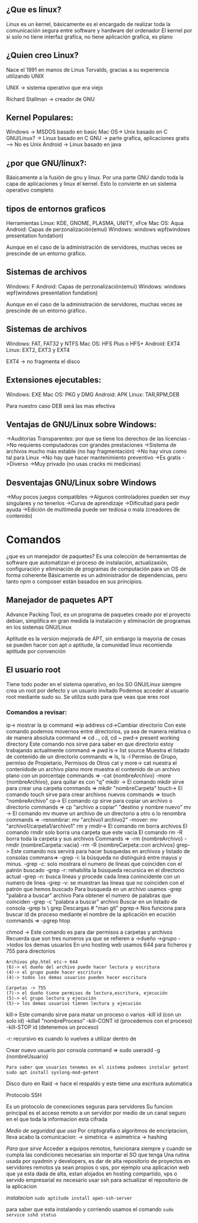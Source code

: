 ## ¿Que es linux?
Linux es un kernel, básicamente es el encargado de realizar toda la comunicación segura entre software y hardware del ordenador
El kernel por si solo no tiene interfaz grafica, no tiene aplicación grafica, es plano

## ¿Quien creo Linux?
Nace el 1991 en manos de Linus Torvalds, gracias a su experiencia utilizando UNIX

UNIX -> sistema operativo que era viejo 

Richard Stallman -> creador de GNU

## Kernel Populares:
Windows -> MSDOS basado en basic
Mac OS-> Unix basado en C
GNU/Linux? -> Linux basado en C
GNU -> parte grafica, aplicaciones gratis  --> No es Unix
Android -> Linux basado en java

## ¿por que GNU/linux?:
Básicamente a la fusión de gnu y linux. Por una parte GNU dando toda la capa de aplicaciones y linux el kernel. Esto lo convierte en un sistema operativo completo

## tipos de entornos graficos
Herramientas
Linux: KDE, GNOME, PLASMA, UNITY, xFce
Mac OS: Aqua
Android: Capas de perzonalización(emui)
Windows: windows wpf(windows presentation fundation)

Aunque en el caso de la administración de servidores, muchas veces se prescinde de un entorno gráfico.

## Sistemas de archivos
Windows: F
Android: Capas de perzonalización(emui)
Windows: windows wpf(windows presentation fundation)

Aunque en el caso de la administración de servidores, muchas veces se prescinde de un entorno gráfico.

## Sistemas de archivos
Windows: FAT, FAT32 y NTFS
Mac OS: HFS Plus o HFS+
Android: EXT4
Linux: EXT2, EXT3 y EXT4

EXT4 -> no fragmenta el disco

## Extensiones ejecutables:
Windows: EXE
Mac OS: PKG y DMG
Android: APK
Linux: TAR,RPM,DEB

Para nuestro caso DEB será las mas efectiva

## Ventajas de GNU/Linux sobre Windows:
->Auditorias Transparentes: por que se tiene los derechos de las licencias
->No requieres computadoras con grandes prestaciones
->Sistema de archivos mucho más estable (no hay fragmentación)
->No hay virus como tal para Linux
->No hay que hacer mantenimiento preventivo
->Es gratis
->Diverso
->Muy privado (no usas cracks mi medicinas)

## Desventajas GNU/Linux sobre Windows
->Muy pocos juegos compatibles
->Algunos controladores pueden ser muy singulares y no tenerlos
->Curva de aprendizaje
->Dificultad para pedir ayuda
->Edición de multimedia puede ser tediosa o mala (creadores de contenido)

# Comandos
¿que es un manejador de paquetes?
Es una colección de herramientas de software que automatizan el proceso de instalación, actualizaxión, configuración y eliminación de programas de computación para un OS de forma coherente
Básicamente es un administrador de dependencias, pero tanto npm o composer están basados en sus principios.
## Manejador de paquetes APT
Advance Packing Tool, es un programa de paquetes creado por el proyecto debian, simplifica en gran medida la instalación y eliminación de programas en los sistemas GNU/Linux

Aptitude es la version mejorada de APT, sin embargo la mayoria de cosas se pueden hacer con apt o aptitude, la comunidad linux recomienda aptitude por convención 

## El usuario root
Tiene todo poder en el sistema operativo, en los SO GNU/Linux siempre crea un root por defecto y un usuario invitado
Podemos acceder al  usuario root mediante sudo su.
Se utiliza sudo para que veas que eres root

### Comandos a revisar:

ip-> mostrar la ip
    command =>ip address
cd->Cambiar directorio
    Con este comando podemos movernos entre directorios, ya sea de manera relativa o de manera absoluta
    command => cd .., cd, cd ~
pwd-> present working directory
    Este comando nos sirve para saber en que directorio estoy trabajando actualmente
    command => pwd
ls-> list source
    Muestra el listado de contenido de un directorio
    commands => ls, ls -l
    Permiso de Grupo, permiso de Propietario, Permisos de Otros
cat y more->
    cat nuestra el contenidode un archivo plano
    more muestra el contenido de un archivo plano con un porcentaje 
    commands => 
        -cat {nombreArchivo}
        -more {nombreArchivo}, para quitar es con "q"
mkdir ->
    El comando mkdir sirve para crear una carpeta
    commands => mkdir "nombreCarpeta"
touch-> 
    El comando touch sirve para crear archivos nuevos
    commands => touch "nombreArchivo"
cp->
    El comando cp sirve para copiar un archivo o directorio
    commands => cp "archivo a copiar" "destino y nombre nuevo"
mv ->
    El comando mv mueve un archivo de un directorio a otro o lo renombra
    commands => 
        -renombrar: mv "archivo1 archivo2"
        -mover: mv "archivo1/carpeta1/archivo1"
rm y rmdir->
    El comando rm borra archivos
    El comando rmdir solo borra una carpeta que este vacia
    El comando rm -R borra toda la carpeta y sus archivos
    Commands =>
        -rm {nombreArchivo}
        -rmdir {nombreCarpeta::vacia}
        -rm -R {nombreCarpeta::con archivos}
grep->
    Este comando nos servirá para hacer busquedas en archivos y listado de consolas
    commans=>
        -grep -i: la búsqueda no distinguirá entre mayus y minus.
        -grep -c: solo mostrara el numero de lineas que coinciden con el patrón buscado
        -grep -r: rehabilita la búsqueda recursica en el directorio actual
        -grep -n: busca lineas y procede cada linea conincidente con un numero de linea
        -grep -v: se muestran las lineas que no coinciden con el patrón que hemos buscado
        Para busqueda en un archivo usamos
         -grep "palabra a buscar" archivo
        Para obtener el numero de palabras que coinciden
         -grep -c "palabra a buscar" archivo
        Buscar en un listado de consola
         -grep ls \ grep Descargas
         # "man git"
pgrep->
    Nos funciona para buscar id de proceso mediante el nombre de la aplicación en ecución
    commands =>
        -pgrep htop

chmod -> 
    Este comando es para dar permisos a carpetas y archivos
    Recuerda que son tres numeros ya que se refieren a 
        ->dueño
        ->grupo
        ->todos los demas usuarios
    En uno hosting web usamos 644 para ficheros y 755 para directorios

    Archivos php.html etc-> 644
    (6)-> el dueño del archivo puede hacer lectura y escritura
    (4)-> el grupo puede hacer escritura
    (4)-> todos los demas usuarios pueden hacer escritura

    Carpetas -> 755
    (7)-> el dueño tiene permisos de lectura,escritura, ejecución
    (5)-> el grupo lectura y ejecución
    (5)-> los demas usuarios tienen lectura y ejecución

kill->
    Este comando sirve para matar un proceso o varios
        -kill id (con un solo id)
        -killall "nombreProceso"
        -kill-CONT id (procedemos con el proceso)
        -kill-STOP id (detenemos un proceso) 






-r: recursivo es cuando lo vuelves a utilizar dentro de 




Crear nuevo usuario por consola
    command => sudo useradd -g {nombreUsuario}

    Para saber que usuarios tenemos en el sistema podemos instalar getent
    sudo apt install syslong-mod-getent


Disco duro en Raid -> hace el respaldo y este tiene una escritura automatica 

Protocolo SSH 
<!-- Secure Shell -->
Es un protocolo de conexciones seguras para servidores
Su funcion principal es el acceso remoto a un servidor por medio de un canal seguro en el que toda la informacion esta cifrada

*Medio de seguridad que usa*
Por criptografia o algoritmos de encriptacion, lleva acabo la comunicacion:
-> simetrica
-> asimetrica
-> hashing

*Para que sirve*
Acceder a equipos remotos, funcionara siempre y cuando se cumpla las condiciones necesarias sin importar el SO que tenga
Una rutina usada por syadmin y developers, es dar de alta repositorio de proyectos en servidores remotos ya sean propios o vps,
por ejemplo una aplicacion web que ya esta dada de alta, estan alojados en hosting compartido, vps o servido empresarial
es necesario usar ssh para actualizar el repositorio de la aplicacion

*instalacion*
`sudo aptitude install open-ssh-server`

para saber que esta instalando y corriendo usamos el comando 
`sudo service sshd status`